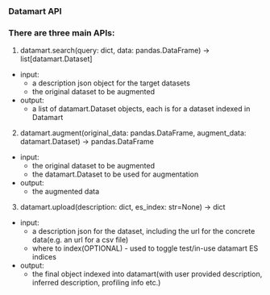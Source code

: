 ### Datamart API

### There are three main APIs:
1. datamart.search(query: dict, data: pandas.DataFrame) -> list[datamart.Dataset]
  - input:
    - a description json object for the target datasets
    - the original dataset to be augmented
  - output: 
    - a list of datamart.Dataset objects, each is for a dataset indexed in Datamart
    
2. datamart.augment(original_data: pandas.DataFrame, augment_data: datamart.Dataset) -> pandas.DataFrame
  - input:
    - the original dataset to be augmented
    - the datamart.Dataset to be used for augmentation
  - output:
    - the augmented data
    
3. datamart.upload(description: dict, es_index: str=None) -> dict
  - input:
    - a description json for the dataset, including the url for the concrete data(e.g. an url for a csv file)
    - where to index(OPTIONAL) - used to toggle test/in-use datamart ES indices
  - output:
    - the final object indexed into datamart(with user provided description, inferred description, profiling info etc.)

